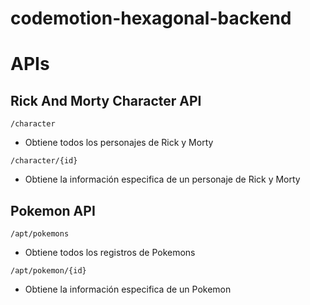 # codemotion-hexagonal-backend

# APIs

## Rick And Morty Character API

``/character``
- Obtiene todos los personajes de Rick y Morty

``/character/{id}``
- Obtiene la información especifica de un personaje de Rick y Morty

## Pokemon API

``/apt/pokemons``
- Obtiene todos los registros de Pokemons

``/apt/pokemon/{id}``
- Obtiene la información especifica de un Pokemon
